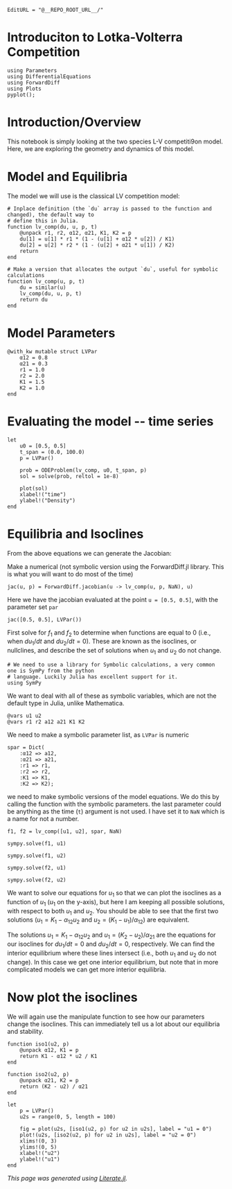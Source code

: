 ```@meta
EditURL = "@__REPO_ROOT_URL__/"
```

# Introduciton to Lotka-Volterra Competition

```@example lv_comp
using Parameters
using DifferentialEquations
using ForwardDiff
using Plots
pyplot();
```

# Introduction/Overview
This notebook is simply looking at the two species L-V competiti9on model. Here, we are exploring
the geometry and dynamics of this model.

# Model and Equilibria
The model we will use is the classical LV competition model:

```@example lv_comp
# Inplace definition (the `du` array is passed to the function and changed), the default way to
# define this in Julia.
function lv_comp(du, u, p, t)
    @unpack r1, r2, α12, α21, K1, K2 = p
    du[1] = u[1] * r1 * (1 - (u[1] + α12 * u[2]) / K1)
    du[2] = u[2] * r2 * (1 - (u[2] + α21 * u[1]) / K2)
    return
end

# Make a version that allocates the output `du`, useful for symbolic calculations
function lv_comp(u, p, t)
    du = similar(u)
    lv_comp(du, u, p, t)
    return du
end
```

# Model Parameters

```@example lv_comp
@with_kw mutable struct LVPar
    α12 = 0.8
    α21 = 0.3
    r1 = 1.0
    r2 = 2.0
    K1 = 1.5
    K2 = 1.0
end
```

# Evaluating the model -- time series

```@example lv_comp
let
    u0 = [0.5, 0.5]
    t_span = (0.0, 100.0)
    p = LVPar()

    prob = ODEProblem(lv_comp, u0, t_span, p)
    sol = solve(prob, reltol = 1e-8)

    plot(sol)
    xlabel!("time")
    ylabel!("Density")
end
```

# Equilibria and Isoclines
From the above equations we can generate the Jacobian:

Make a numerical (not symbolic version using the ForwardDiff.jl library.
This is what you will want to do most of the time)

```@example lv_comp
jac(u, p) = ForwardDiff.jacobian(u -> lv_comp(u, p, NaN), u)
```

Here we have the jacobian evaluated at the point `u = [0.5, 0.5]`, with the parameter set `par`

```@example lv_comp
jac([0.5, 0.5], LVPar())
```

First solve for $f_1$ and $f_2$ to determine when functions are equal to 0 (i.e., when $du_1/dt$
and $du_2/dt = 0$). These are known as the isoclines, or nullclines, and describe the set of
solutions when $u_1$ and $u_2$ do not change.

```@example lv_comp
# We need to use a library for Symbolic calculations, a very common one is SymPy from the python
# language. Luckily Julia has excellent support for it.
using SymPy
```

We want to deal with all of these as symbolic variables, which are not the default type in Julia,
unlike Mathematica.

```@example lv_comp
@vars u1 u2
@vars r1 r2 a12 a21 K1 K2
```

We need to make a symbolic parameter list, as `LVPar` is numeric

```@example lv_comp
spar = Dict(
    :α12 => a12,
    :α21 => a21,
    :r1 => r1,
    :r2 => r2,
    :K1 => K1,
    :K2 => K2);
```

we need to make symbolic versions of the model equations. We do this by calling
the function with the symbolic parameters. the last parameter could be anything
as the time (`t`) argument is not used. I have set it to `NaN` which is a name
for not a number.

```@example lv_comp
f1, f2 = lv_comp([u1, u2], spar, NaN)
```

```@example lv_comp
sympy.solve(f1, u1)
```

```@example lv_comp
sympy.solve(f1, u2)
```

```@example lv_comp
sympy.solve(f2, u1)
```

```@example lv_comp
sympy.solve(f2, u2)
```

We want to solve our equations for $u_1$ so that we can plot the isoclines as a function of  $u_1$
($u_1$ on the y-axis), but here I am keeping all possible solutions, with respect to both $u_1$
and $u_2$. You should be able to see that the first two solutions ($u_1 = K_1 - \alpha_{12}u_2$
and $u_2 = (K_1 - u_1)/\alpha_{12}$) are equivalent.

The solutions $u_1 = K_1 - \alpha_{12}u_2$ and $u_1 = (K_2 - u_2)/\alpha_{21}$ are the equations
for our isoclines for $du_1/dt = 0$ and $du_2/dt = 0$, respectively. We can find the interior
equilibrium where these lines intersect (i.e., both $u_1$ and $u_2$ do not change). In this case
we get one interior equilibrium, but note that in more complicated models we can get more interior
equilibria.

# Now plot the isoclines
We will again use the manipulate function to see how our parameters change the isoclines. This can
immediately tell us a lot about our equilibria and stability.

```@example lv_comp
function iso1(u2, p)
    @unpack α12, K1 = p
    return K1 - α12 * u2 / K1
end
```

```@example lv_comp
function iso2(u2, p)
    @unpack α21, K2 = p
    return (K2 - u2) / α21
end
```

```@example lv_comp
let
    p = LVPar()
    u2s = range(0, 5, length = 100)

    fig = plot(u2s, [iso1(u2, p) for u2 in u2s], label = "u1 = 0")
    plot!(u2s, [iso2(u2, p) for u2 in u2s], label = "u2 = 0")
    xlims!(0, 3)
    ylims!(0, 5)
    xlabel!("u2")
    ylabel!("u1")
end
```

*This page was generated using [Literate.jl](https://github.com/fredrikekre/Literate.jl).*

